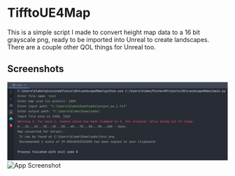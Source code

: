 # TifftoUE4Map

This is a simple script I made to convert height map data to a 16 bit grayscale png, ready to be imported into Unreal to create landscapes. 
There are a couple other QOL things for Unreal too.



## Screenshots


![App Screenshot](https://github.com/blake-tisbury/TifftoUE4Map/blob/main/programscreenshot.png?raw=true)
![App Screenshot](https://github.com/blake-tisbury/TifftoUE4Map/blob/main/example.png?raw=true)


